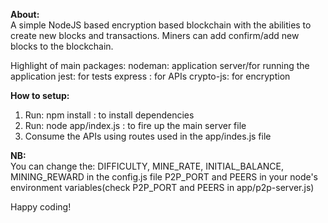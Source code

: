 <b>About:</b><br>
A simple NodeJS based encryption based blockchain with the abilities to create new blocks and transactions. Miners can add confirm/add new blocks to the blockchain.

Highlight of main packages:
nodeman: application server/for running the application
jest: for tests
express : for APIs
crypto-js: for encryption

<b>How to setup:</b><br>
1. Run: npm install : to install dependencies
2. Run: node app/index.js : to fire up the main server file
3. Consume the APIs using routes used in the app/indes.js file

<b>NB:</b><br>
You can change the:
DIFFICULTY, MINE_RATE, INITIAL_BALANCE, MINING_REWARD in the config.js file
P2P_PORT and PEERS in your node's environment variables(check P2P_PORT and PEERS in app/p2p-server.js)


Happy coding!


